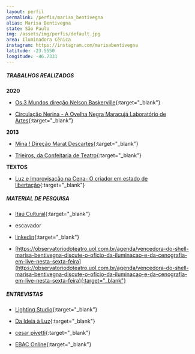 ```yaml
---
layout: perfil
permalink: /perfis/marisa_bentivegna
alias: Marisa Bentivegna
state: São Paulo
img: /assets/img/perfis/default.jpg
area: Iluminadora Cênica
instagram: https://instagram.com/marisabentivegna
latitude: -23.5550
longitude: -46.7331
---
```


##### **TRABALHOS REALIZADOS**

**2020**

- [Os 3 Mundos direção  Nelson Baskerville](https://www.youtube.com/watch?v=RdCgmJgAx7w){:target="_blank"}

- [Circulação Nerina - A Ovelha Negra Maracujá Laboratório de Artes](https://www.youtube.com/watch?v=gXPx3MNgxnU){:target="_blank"}

**2013**

- [Mina ! Direção Marat Descartes](https://www.youtube.com/watch?v=ajJNizSBmd0){:target="_blank"}

- [Trieiros, da Confeitaria de Teatro](https://www.youtube.com/watch?v=Ot7tM_h8Yr0){:target="_blank"}

**TEXTOS**

- [Luz e Improvisação na Cena- O criador em estado de libertação](http://spescoladeteatro.org.br/caderno-de-luz/arquivos/04.pdf){:target="_blank"}

##### **MATERIAL DE PESQUISA**

- [Itaú Cultural](https://enciclopedia.itaucultural.org.br/pessoa255820/marisa-bentivegna){:target="_blank"}

- escavador

- [linkedin](https://www.linkedin.com/in/marisa-bentivegna-4161aa22/?originalSubdomain=br){:target="_blank"}

- [https://observatoriodoteatro.uol.com.br/agenda/vencedora-do-shell-marisa-bentivegna-discute-o-oficio-da-iluminacao-e-da-cenografia-em-live-nesta-sexta-feira](https://observatoriodoteatro.uol.com.br/agenda/vencedora-do-shell-marisa-bentivegna-discute-o-oficio-da-iluminacao-e-da-cenografia-em-live-nesta-sexta-feira){:target="_blank"}

##### **ENTREVISTAS**

- [Lighting Studio](https://www.youtube.com/watch?v=AQQ1lMVP4ug){:target="_blank"}

- [Da Ideia à Luz](https://www.youtube.com/watch?v=JRNhOvAN4Rw){:target="_blank"}

- [cesar pivetti](https://www.youtube.com/watch?v=NmyCs5dCjgY){:target="_blank"}

- [EBAC Online](https://www.youtube.com/watch?v=50wV0Tkxbvw){:target="_blank"}